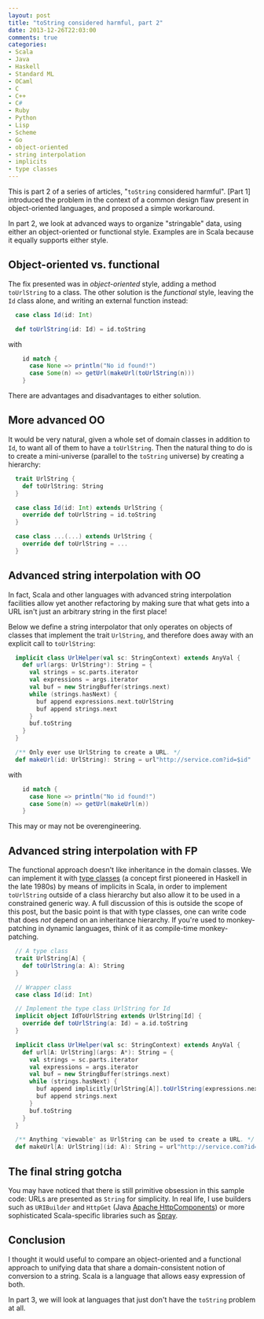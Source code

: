 ```yaml
---
layout: post
title: "toString considered harmful, part 2"
date: 2013-12-26T22:03:00
comments: true
categories: 
- Scala
- Java
- Haskell
- Standard ML
- OCaml
- C
- C++
- C#
- Ruby
- Python
- Lisp
- Scheme
- Go
- object-oriented
- string interpolation
- implicits
- type classes
---
```

This is part 2 of a series of articles, "`toString` considered harmful". [Part 1] introduced the problem in the context of a common design flaw present in object-oriented languages, and proposed a simple workaround.

In part 2, we look at advanced ways to organize "stringable" data, using either an object-oriented or functional style. Examples are in Scala because it equally supports either style.

<!--more-->

## Object-oriented vs. functional

The fix presented was in *object-oriented* style, adding a method `toUrlString` to a class. The other solution is the *functional* style, leaving the `Id` class alone, and writing an external function instead:

```scala
  case class Id(id: Int)

  def toUrlString(id: Id) = id.toString
```

with

```scala
    id match {
      case None => println("No id found!")
      case Some(n) => getUrl(makeUrl(toUrlString(n)))
    }
```

There are advantages and disadvantages to either solution.

## More advanced OO

It would be very natural, given a whole set of domain classes in addition to `Id`, to want all of them to have a `toUrlString`. Then the natural thing to do is to create a mini-universe (parallel to the `toString` universe) by creating a hierarchy:

```scala
  trait UrlString {
    def toUrlString: String
  }

  case class Id(id: Int) extends UrlString {
    override def toUrlString = id.toString
  }

  case class ...(...) extends UrlString {
    override def toUrlString = ...
  }
```

## Advanced string interpolation with OO

In fact, Scala and other languages with advanced string interpolation facilities allow yet another refactoring by making sure that what gets into a URL isn't just an arbitrary string in the first place!

Below we define a string interpolator that only operates on objects of classes that implement the trait `UrlString`, and therefore does away with an explicit call to `toUrlString`:

```scala
  implicit class UrlHelper(val sc: StringContext) extends AnyVal {
    def url(args: UrlString*): String = {
      val strings = sc.parts.iterator
      val expressions = args.iterator
      val buf = new StringBuffer(strings.next)
      while (strings.hasNext) {
        buf append expressions.next.toUrlString
        buf append strings.next
      }
      buf.toString
    }
  }

  /** Only ever use UrlString to create a URL. */
  def makeUrl(id: UrlString): String = url"http://service.com?id=$id"
```

with

```scala
    id match {
      case None => println("No id found!")
      case Some(n) => getUrl(makeUrl(n))
    }
```

This may or may not be overengineering.

## Advanced string interpolation with FP

The functional approach doesn't like inheritance in the domain classes. We can implement it with [type classes](http://en.wikipedia.org/wiki/Type_class) (a concept first pioneered in Haskell in the late 1980s) by means of implicits in Scala, in order to implement `toUrlString` outside of a class hierarchy but also allow it to be used in a constrained generic way. A full discussion of this is outside the scope of this post, but the basic point is that with type classes, one can write code that does *not* depend on an inheritance hierarchy. If you're used to monkey-patching in dynamic languages, think of it as compile-time monkey-patching.

```scala
  // A type class
  trait UrlString[A] {
    def toUrlString(a: A): String
  }

  // Wrapper class
  case class Id(id: Int)

  // Implement the type class UrlString for Id
  implicit object IdToUrlString extends UrlString[Id] {
    override def toUrlString(a: Id) = a.id.toString
  }

  implicit class UrlHelper(val sc: StringContext) extends AnyVal {
    def url[A: UrlString](args: A*): String = {
      val strings = sc.parts.iterator
      val expressions = args.iterator
      val buf = new StringBuffer(strings.next)
      while (strings.hasNext) {
        buf append implicitly[UrlString[A]].toUrlString(expressions.next)
        buf append strings.next
      }
      buf.toString
    }
  }

  /** Anything "viewable" as UrlString can be used to create a URL. */
  def makeUrl[A: UrlString](id: A): String = url"http://service.com?id=$id"
```

## The final string gotcha

You may have noticed that there is still primitive obsession in this sample code: URLs are presented as `String` for simplicity. In real life, I use builders such as `URIBuilder` and `HttpGet` (Java [Apache HttpComponents](http://hc.apache.org/)) or more sophisticated Scala-specific libraries such as [Spray](http://spray.io/).

## Conclusion

I thought it would useful to compare an object-oriented and a functional approach to unifying data that share a domain-consistent notion of conversion to a string. Scala is a language that allows easy expression of both.

In part 3, we will look at languages that just don't have the `toString` problem at all.
